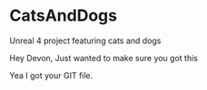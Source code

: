 # CatsAndDogs
 Unreal 4 project featuring cats and dogs

Hey Devon, Just wanted to make sure you got this

Yea I got your GIT file.